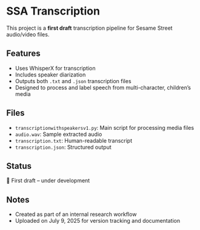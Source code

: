 # SSA Transcription

This project is a **first draft** transcription pipeline for Sesame Street audio/video files.

## Features

- Uses WhisperX for transcription
- Includes speaker diarization
- Outputs both `.txt` and `.json` transcription files
- Designed to process and label speech from multi-character, children’s media

## Files

- `transcriptionwithspeakersv1.py`: Main script for processing media files
- `audio.wav`: Sample extracted audio
- `transcription.txt`: Human-readable transcript
- `transcription.json`: Structured output

## Status

🚧 First draft – under development

## Notes

- Created as part of an internal research workflow  
- Uploaded on July 9, 2025 for version tracking and documentation
